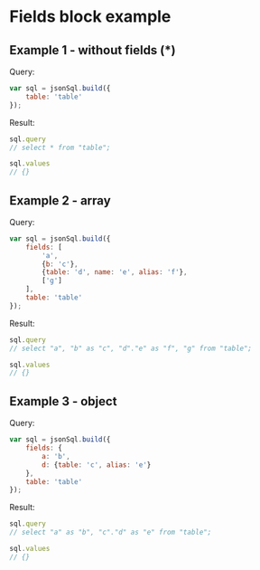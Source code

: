 # Fields block example

## Example 1 - without fields (*)

Query:

``` js
var sql = jsonSql.build({
    table: 'table'
});
```

Result:

``` js
sql.query
// select * from "table";

sql.values
// {}
```

## Example 2 - array

Query:

``` js
var sql = jsonSql.build({
    fields: [
        'a',
        {b: 'c'},
        {table: 'd', name: 'e', alias: 'f'},
        ['g']
    ],
    table: 'table'
});
```

Result:

``` js
sql.query
// select "a", "b" as "c", "d"."e" as "f", "g" from "table";

sql.values
// {}
```

## Example 3 - object

Query:

``` js
var sql = jsonSql.build({
    fields: {
        a: 'b',
        d: {table: 'c', alias: 'e'}
    },
    table: 'table'
});
```

Result:

``` js
sql.query
// select "a" as "b", "c"."d" as "e" from "table";

sql.values
// {}
```
